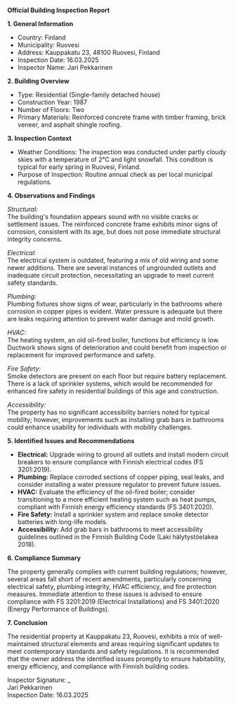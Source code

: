 **Official Building Inspection Report**

**1. General Information**

- Country: Finland  
- Municipality: Ruovesi  
- Address: Kauppakatu 23, 48100 Ruovesi, Finland  
- Inspection Date: 16.03.2025  
- Inspector Name: Jari Pekkarinen

**2. Building Overview**

- Type: Residential (Single-family detached house)  
- Construction Year: 1987  
- Number of Floors: Two  
- Primary Materials: Reinforced concrete frame with timber framing, brick veneer, and asphalt shingle roofing.

**3. Inspection Context**

- Weather Conditions: The inspection was conducted under partly cloudy skies with a temperature of 2°C and light snowfall. This condition is typical for early spring in Ruovesi, Finland.  
- Purpose of Inspection: Routine annual check as per local municipal regulations.

**4. Observations and Findings**

*Structural:*  
The building's foundation appears sound with no visible cracks or settlement issues. The reinforced concrete frame exhibits minor signs of corrosion, consistent with its age, but does not pose immediate structural integrity concerns.

*Electrical:*  
The electrical system is outdated, featuring a mix of old wiring and some newer additions. There are several instances of ungrounded outlets and inadequate circuit protection, necessitating an upgrade to meet current safety standards.

*Plumbing:*  
Plumbing fixtures show signs of wear, particularly in the bathrooms where corrosion in copper pipes is evident. Water pressure is adequate but there are leaks requiring attention to prevent water damage and mold growth.

*HVAC:*  
The heating system, an old oil-fired boiler, functions but efficiency is low. Ductwork shows signs of deterioration and could benefit from inspection or replacement for improved performance and safety.

*Fire Safety:*  
Smoke detectors are present on each floor but require battery replacement. There is a lack of sprinkler systems, which would be recommended for enhanced fire safety in residential buildings of this age and construction.

*Accessibility:*  
The property has no significant accessibility barriers noted for typical mobility; however, improvements such as installing grab bars in bathrooms could enhance usability for individuals with mobility challenges.

**5. Identified Issues and Recommendations**

- **Electrical:** Upgrade wiring to ground all outlets and install modern circuit breakers to ensure compliance with Finnish electrical codes (FS 3201:2019).
- **Plumbing:** Replace corroded sections of copper piping, seal leaks, and consider installing a water pressure regulator to prevent future issues.
- **HVAC:** Evaluate the efficiency of the oil-fired boiler; consider transitioning to a more efficient heating system such as heat pumps, compliant with Finnish energy efficiency standards (FS 3401:2020).
- **Fire Safety:** Install a sprinkler system and replace smoke detector batteries with long-life models.
- **Accessibility:** Add grab bars in bathrooms to meet accessibility guidelines outlined in the Finnish Building Code (Laki hälytystöelakea 2018).

**6. Compliance Summary**

The property generally complies with current building regulations; however, several areas fall short of recent amendments, particularly concerning electrical safety, plumbing integrity, HVAC efficiency, and fire protection measures. Immediate attention to these issues is advised to ensure compliance with FS 3201:2019 (Electrical Installations) and FS 3401:2020 (Energy Performance of Buildings).

**7. Conclusion**

The residential property at Kauppakatu 23, Ruovesi, exhibits a mix of well-maintained structural elements and areas requiring significant updates to meet contemporary standards and safety regulations. It is recommended that the owner address the identified issues promptly to ensure habitability, energy efficiency, and compliance with Finnish building codes.

Inspector Signature: _  
Jari Pekkarinen  
Inspection Date: 16.03.2025